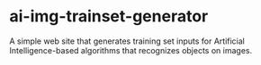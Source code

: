 # ai-img-trainset-generator
A simple web site that generates training set inputs for Artificial Intelligence-based algorithms that recognizes objects on images.
